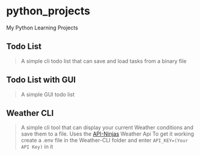 # python_projects
My Python Learning Projects
## Todo List
> A simple cli todo list that can save and load tasks from a binary file
## Todo List with GUI
> A simple GUI todo list
## Weather CLI
> A simple cli tool that can display your current Weather conditions and save them to a file.
> Uses the [API-Ninjas](https://rapidapi.com/apininjas/api/weather-by-api-ninjas) Weather Api
> To get it working create a .env file in the Weather-CLI folder and enter
> ```API_KEY=(Your API Key)```
> in it